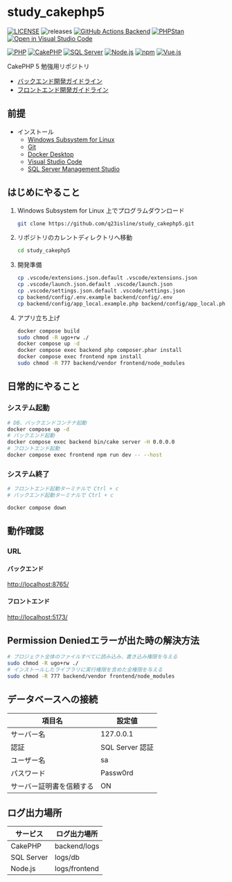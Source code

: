 # study_cakephp5

[![LICENSE](https://img.shields.io/badge/license-MIT-green.svg)](./LICENSE)
![releases](https://img.shields.io/github/release/q23isline/study_cakephp5.svg?logo=github)
[![GitHub Actions Backend](https://github.com/q23isline/study_cakephp5/actions/workflows/ci.yml/badge.svg)](https://github.com/q23isline/study_cakephp5/actions/workflows/ci.yml)
[![PHPStan](https://img.shields.io/badge/PHPStan-level%208-brightgreen.svg?style=flat-square)](https://github.com/phpstan/phpstan)
[![Open in Visual Studio Code](https://img.shields.io/static/v1?logo=visualstudiocode&label=&message=Open%20in%20Visual%20Studio%20Code&labelColor=555555&color=007acc&logoColor=007acc)](https://github.dev/q23isline/study_cakephp5)

[![PHP](https://img.shields.io/static/v1?logo=php&label=PHP&message=v8.4.3&labelColor=555555&color=777BB4&logoColor=777BB4)](https://www.php.net)
[![CakePHP](https://img.shields.io/static/v1?logo=cakephp&label=CakePHP&message=v5.1.5&labelColor=555555&color=D33C43&logoColor=D33C43)](https://cakephp.org)
[![SQL Server](https://img.shields.io/static/v1?label=SQL%20Server&message=v2022&labelColor=555555&color=FFFFFF&logoColor=FFFFFF)](https://learn.microsoft.com/ja-jp/sql/sql-server/)
[![Node.js](https://img.shields.io/static/v1?logo=node.js&label=Node.js&message=v22.12.0&labelColor=555555&color=339933&logoColor=339933)](https://nodejs.org)
[![npm](https://img.shields.io/static/v1?logo=npm&label=npm&message=v10.9.0&labelColor=555555&color=CB3837&logoColor=CB3837)](https://www.npmjs.com/)
[![Vue.js](https://img.shields.io/static/v1?logo=vue.js&label=Vue.js&message=v3.13.0&labelColor=555555&color=4FC08D&logoColor=4FC08D)](https://ja.vuejs.org/)

CakePHP 5 勉強用リポジトリ

- [バックエンド開発ガイドライン](./backend/README.md)
- [フロントエンド開発ガイドライン](./frontend/README.md)

## 前提

- インストール
  - [Windows Subsystem for Linux](https://learn.microsoft.com/ja-jp/windows/wsl/)
  - [Git](https://git-scm.com/)
  - [Docker Desktop](https://www.docker.com/ja-jp/products/docker-desktop/)
  - [Visual Studio Code](https://code.visualstudio.com/)
  - [SQL Server Management Studio](https://learn.microsoft.com/ja-jp/sql/ssms/)

## はじめにやること

1. Windows Subsystem for Linux 上でプログラムダウンロード

    ```bash
    git clone https://github.com/q23isline/study_cakephp5.git
    ```

2. リポジトリのカレントディレクトリへ移動

    ```bash
    cd study_cakephp5
    ```

3. 開発準備

    ```bash
    cp .vscode/extensions.json.default .vscode/extensions.json
    cp .vscode/launch.json.default .vscode/launch.json
    cp .vscode/settings.json.default .vscode/settings.json
    cp backend/config/.env.example backend/config/.env
    cp backend/config/app_local.example.php backend/config/app_local.php
    ```

4. アプリ立ち上げ

    ```bash
    docker compose build
    sudo chmod -R ugo+rw ./
    docker compose up -d
    docker compose exec backend php composer.phar install
    docker compose exec frontend npm install
    sudo chmod -R 777 backend/vendor frontend/node_modules
    ```

## 日常的にやること

### システム起動

```bash
# DB、バックエンドコンテナ起動
docker compose up -d
# バックエンド起動
docker compose exec backend bin/cake server -H 0.0.0.0
# フロントエンド起動
docker compose exec frontend npm run dev -- --host
```

### システム終了

```bash
# フロントエンド起動ターミナルで Ctrl + c
# バックエンド起動ターミナルで Ctrl + c

docker compose down
```

## 動作確認

### URL

#### バックエンド

<http://localhost:8765/>

#### フロントエンド

<http://localhost:5173/>

## Permission Deniedエラーが出た時の解決方法

```bash
# プロジェクト全体のファイルすべてに読み込み、書き込み権限を与える
sudo chmod -R ugo+rw ./
# インストールしたライブラリに実行権限を含めた全権限を与える
sudo chmod -R 777 backend/vendor frontend/node_modules
```

## データベースへの接続

| 項目名                   | 設定値          |
| ------------------------ | --------------- |
| サーバー名               | 127.0.0.1       |
| 認証                     | SQL Server 認証 |
| ユーザー名               | sa              |
| パスワード               | Passw0rd        |
| サーバー証明書を信頼する | ON              |

## ログ出力場所

| サービス   | ログ出力場所  |
| ---------- | ------------- |
| CakePHP    | backend/logs  |
| SQL Server | logs/db       |
| Node.js    | logs/frontend |
